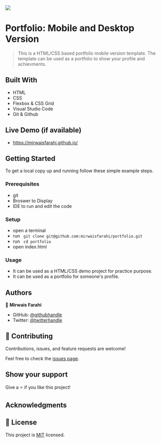 ![](https://img.shields.io/badge/Microverse-blueviolet) 

# Portfolio: Mobile and Desktop Version

> This is a HTML/CSS based portfolio mobile version template. The template can be used as a portfolio to show your profile and achievments. 


## Built With

- HTML
- CSS
- Flexbox & CSS Grid
- Visual Studio Code
- Git & Github

## Live Demo (if available)

- https://mirwaisfarahi.github.io/

## Getting Started

To get a local copy up and running follow these simple example steps.

### Prerequisites

- git
- Broswer to Display
- IDE to run and edit the code

### Setup

- open a terminal
- run ``` git clone git@github.com:mirwaisfarahi/portfolio.git```
- run ``` cd portfolio```
- open index.html

### Usage

- It can be used as a HTML/CSS demo project for practice purpose.
- It can be used as a portfolio for someone's profile.

## Authors

👤 **Mirwais Farahi**

- GitHub: [@githubhandle](https://github.com/mirwaisfarahi)
- Twitter: [@twitterhandle](https://twitter.com/farahi92)


## 🤝 Contributing

Contributions, issues, and feature requests are welcome!

Feel free to check the [issues page](../../issues/).

## Show your support

Give a ⭐️ if you like this project!

## Acknowledgments

## 📝 License

This project is [MIT](./MIT.md) licensed.